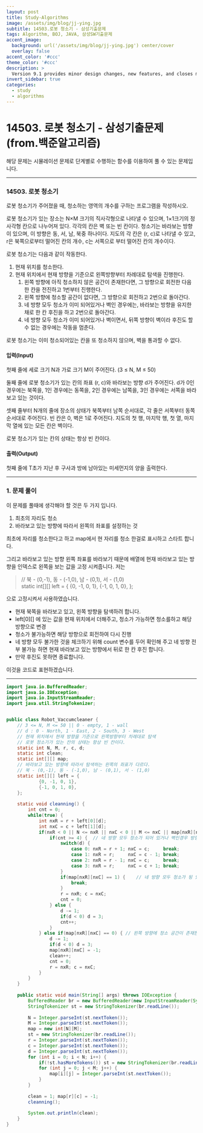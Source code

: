 ```yaml
---
layout: post
title: Study-Algorithms
image: /assets/img/blog/jj-ying.jpg
subtitle: 14503.로봇 청소기 - 삼성기출문제
tags: Algorithm, BOJ, JAVA, 삼성SW기출문제
accent_image: 
  background: url('/assets/img/blog/jj-ying.jpg') center/cover
  overlay: false
accent_color: '#ccc'
theme_color: '#ccc'
description: >
  Version 9.1 provides minor design changes, new features, and closes multiple issues.
invert_sidebar: true
categories:
  - study
  - algorithms
---
```


# 14503. 로봇 청소기 - 삼성기출문제 (from.백준알고리즘)

해당 문제는 시뮬레이션 문제로 단계별로 수행하는 함수를 이용하여 풀 수 있는 문제입니다.

---

### 14503\. 로봇 청소기

로봇 청소기가 주어졌을 때, 청소하는 영역의 개수를 구하는 프로그램을 작성하시오.

로봇 청소기가 있는 장소는 N×M 크기의 직사각형으로 나타낼 수 있으며, 1×1크기의 정사각형 칸으로 나누어져 있다. 각각의 칸은 벽 또는 빈 칸이다. 청소기는 바라보는 방향이 있으며, 이 방향은 동, 서, 남, 북중 하나이다. 지도의 각 칸은 (r, c)로 나타낼 수 있고, r은 북쪽으로부터 떨어진 칸의 개수, c는 서쪽으로 부터 떨어진 칸의 개수이다.

로봇 청소기는 다음과 같이 작동한다.

1.  현재 위치를 청소한다.
2.  현재 위치에서 현재 방향을 기준으로 왼쪽방향부터 차례대로 탐색을 진행한다.
    1.  왼쪽 방향에 아직 청소하지 않은 공간이 존재한다면, 그 방향으로 회전한 다음 한 칸을 전진하고 1번부터 진행한다.
    2.  왼쪽 방향에 청소할 공간이 없다면, 그 방향으로 회전하고 2번으로 돌아간다.
    3.  네 방향 모두 청소가 이미 되어있거나 벽인 경우에는, 바라보는 방향을 유지한 채로 한 칸 후진을 하고 2번으로 돌아간다.
    4.  네 방향 모두 청소가 이미 되어있거나 벽이면서, 뒤쪽 방향이 벽이라 후진도 할 수 없는 경우에는 작동을 멈춘다.

로봇 청소기는 이미 청소되어있는 칸을 또 청소하지 않으며, 벽을 통과할 수 없다.

#### 입력(Input)

첫째 줄에 세로 크기 N과 가로 크기 M이 주어진다. (3 ≤ N, M ≤ 50)

둘째 줄에 로봇 청소기가 있는 칸의 좌표 (r, c)와 바라보는 방향 d가 주어진다. d가 0인 경우에는 북쪽을, 1인 경우에는 동쪽을, 2인 경우에는 남쪽을, 3인 경우에는 서쪽을 바라보고 있는 것이다.

셋째 줄부터 N개의 줄에 장소의 상태가 북쪽부터 남쪽 순서대로, 각 줄은 서쪽부터 동쪽 순서대로 주어진다. 빈 칸은 0, 벽은 1로 주어진다. 지도의 첫 행, 마지막 행, 첫 열, 마지막 열에 있는 모든 칸은 벽이다.

로봇 청소기가 있는 칸의 상태는 항상 빈 칸이다.

#### 출력(Output)

첫째 줄에 T초가 지난 후 구사과 방에 남아있는 미세먼지의 양을 출력한다.

---

### 1\. 문제 풀이

이 문제를 풀때에 생각해야 할 것은 두 가지 입니다.

1.  최초의 자리도 청소
2.  바라보고 있는 방향에 따라서 왼쪽의 좌표를 설정하는 것

최초에 자리를 청소한다고 하고 map에서 현 자리를 청소 한걸로 표시하고 스타트 합니다.

그리고 바라보고 있는 방향 왼쪽 좌표를 바라보기 때문에 배열에 현재 바라보고 있는 방향을 인덱스로 왼쪽을 보는 값을 고정 시켜줍니다. 저는

> // 북 - (0,-1), 동 - (-1,0), 남 - (0,1), 서 - (1,0)  
> static int\[\]\[\] left = { {0, -1, 0, 1}, {-1, 0, 1, 0}, };

으로 고정시켜서 사용하였습니다.

-   현재 북쪽을 바라보고 있고, 왼쪽 방향을 탐색하려 합니다.
-   left\[0\]\[\] 에 있는 값을 현재 위치에서 더해주고, 청소가 가능하면 청소를하고 해당 방향으로 변경
-   청소가 불가능하면 해당 방향으로 회전하여 다시 진행
-   네 방향 모두 불가한 것을 체크하기 위해 count 변수를 두어 확인해 주고 네 방향 전부 불가능 하면 현재 바라보고 있는 방향에서 뒤로 한 칸 후진 합니다.
-   만약 후진도 못하면 종료합니다.

이것을 코드로 표현하겠습니다.

---

```java
import java.io.BufferedReader;
import java.io.IOException;
import java.io.InputStreamReader;
import java.util.StringTokenizer;


public class Robot_Vaccumcleaner {
	// 3 <= N, M <= 50 || 0 - empty, 1 - wall
	// d : 0 - North, 1 - East, 2 - South, 3 - West
	// 현재 위치에서 현재 방향을 기준으로 왼쪽방향부터 차례대로 탐색
	// 로봇 청소기가 있는 칸의 상태는 항상 빈 칸이다.
	static int N, M, r, c, d;
	static int clean;
	static int[][] map;
	// 바라보고 있는 방향에 따라서 탐색하는 왼쪽의 좌표가 다르다.
	// 북 - (0,-1), 동 - (-1,0), 남 - (0,1), 서 - (1,0)
	static int[][] left = {
			{0, -1, 0, 1},
			{-1, 0, 1, 0},
	};
	
	static void cleanning() {
		int cnt = 0;
		while(true) {
			int nxR = r + left[0][d];
			int nxC = c + left[1][d];
			if(nxR < 0 || N <= nxR || nxC < 0 || M <= nxC || map[nxR][nxC] == -1 || map[nxR][nxC] == 1) {	// 왼쪽에 청소 할 공간이 없다면, 그 위치로 회전.
				if(cnt >= 4) {	// 네 방향 모두 청소가 되어 있거나 벽인경우 방향 그대로 뒤로 후진
					switch(d) {
						case 0: nxR = r + 1; nxC = c; 	  break;
						case 1: nxR = r; 	 nxC = c - 1; break;
						case 2: nxR = r - 1; nxC = c; 	  break;
						case 3: nxR = r; 	 nxC = c + 1; break;
					}
					if(map[nxR][nxC] == 1) {	// 네 방향 모두 청소가 됭 있고, 뒤가 벽인 경우 종료.
						break;
					}
					r = nxR; c = nxC;
					cnt = 0;
				} else {
					d -= 1;
					if(d < 0) d = 3;
					cnt++;
				}
			} else if(map[nxR][nxC] == 0) {	// 왼쪽 방향에 청소 공간이 존재한다면,
				d -= 1;
				if(d < 0) d = 3;
				map[nxR][nxC] = -1;
				clean++;
				cnt = 0;
				r = nxR; c = nxC;
			}
		}
	}
	
	public static void main(String[] args) throws IOException {
		BufferedReader br = new BufferedReader(new InputStreamReader(System.in));
		StringTokenizer st = new StringTokenizer(br.readLine());
		
		N = Integer.parseInt(st.nextToken());
		M = Integer.parseInt(st.nextToken());
		map = new int[N][M];
		st = new StringTokenizer(br.readLine());
		r = Integer.parseInt(st.nextToken());
		c = Integer.parseInt(st.nextToken());
		d = Integer.parseInt(st.nextToken());
		for (int i = 0; i < N; i++) {
			if(!st.hasMoreTokens()) st = new StringTokenizer(br.readLine());
			for (int j = 0; j < M; j++) {
				map[i][j] = Integer.parseInt(st.nextToken());
			}
		}
		
		clean = 1; map[r][c] = -1;
		cleanning();
		
		System.out.println(clean);
	}
}
```